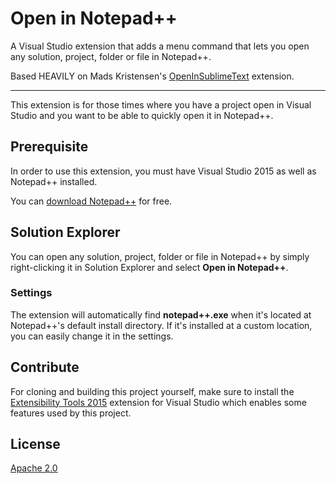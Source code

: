 # Open in Notepad++
A Visual Studio extension that adds a menu command that
lets you open any solution, project, folder or file in
Notepad++.

Based HEAVILY on Mads Kristensen's
[OpenInSublimeText](https://github.com/madskristensen/OpenInSublimeText)
extension.

------------------------------------

This extension is for those times where you have a project
open in Visual Studio and you want to be able to quickly
open it in Notepad++.

## Prerequisite
In order to use this extension, you must have Visual
Studio 2015 as well as Notepad++ installed.

You can
[download Notepad++](https://notepad-plus-plus.org/)
for free.

## Solution Explorer
You can open any solution, project, folder or file in
Notepad++ by simply right-clicking it in Solution
Explorer and select
**Open in Notepad++**.

### Settings
The extension will automatically find **notepad++.exe**
when it's located at Notepad++'s default install
directory. If it's installed at a custom location, you
can easily change it in the settings.


## Contribute
For cloning and building this project yourself, make sure 
to install the
[Extensibility Tools 2015](https://visualstudiogallery.msdn.microsoft.com/ab39a092-1343-46e2-b0f1-6a3f91155aa6)
extension for Visual Studio which enables some features
used by this project.

## License
[Apache 2.0](LICENSE) 